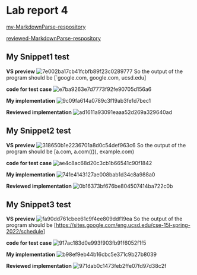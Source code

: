 # Lab report 4
[my-MarkdownParse-respository](https://github.com/LeoJuJu05090822/markdown-parser)

[reviewed-MarkdownParse-respository](https://github.com/kaileywong/markdown-parser)

## My Snippet1 test
**VS preview**
![7e002ba17cb41fcbfb89f23c0289777](https://user-images.githubusercontent.com/103226676/169746926-0fa5ceee-ff93-4737-94ee-e91be38a6fb9.png)
So the output of the program should be [`google.com, google.com, ucsd.edu]

**code for test case**
![e7ba9263e7d7773f92fe90705d156a6](https://user-images.githubusercontent.com/103226676/169748003-28d1c3e2-bda2-4286-a288-a67ec20c6c4e.png)

**My implementation**
![9c09fa614a0789c3f19ab3fe1d7bec1](https://user-images.githubusercontent.com/103226676/169749646-a068a8f5-1a82-44d9-8210-03fa5b25326f.png)

**Reviewed implementation**
![ad1611a93091eaaa52d269a329640ad](https://user-images.githubusercontent.com/103226676/169750332-fa6e15cf-f43c-49bb-9b20-f389ab111fa4.png)



## My Snippet2 test
**VS preview**
![318650b1e2236701a8d0c54def963c6](https://user-images.githubusercontent.com/103226676/169748261-f995275f-c8aa-4178-83fb-4fb5f681a5dc.png)
So the output of the program should be [a.com, a.com(()), example.com)

**code for test case**
![ae4c8ac68d20c3cb1b66541c90f1842](https://user-images.githubusercontent.com/103226676/169748407-81a00706-35d9-4888-946e-746746853e62.png)

**My implementation**
![741e4143127ae008bab1d34c8a988a0](https://user-images.githubusercontent.com/103226676/169749824-9842dd6e-3587-48dc-be9e-46f415972119.png)

**Reviewed implementation**
![0b16373bf676be804507414ba722c0b](https://user-images.githubusercontent.com/103226676/169750371-b36c2ca7-aaee-4142-aa79-1c8689a9d742.png)

## My Snippet3 test
**VS preview**
![fa90dd761cbee61c9f4ee809ddf19ea](https://user-images.githubusercontent.com/103226676/169748478-3afde8fc-3925-4d1d-90f4-00469c14789e.png)
So the output of the program should be [https://sites.google.com/eng.ucsd.edu/cse-15l-spring-2022/schedule]

**code for test case**
![917ac183d0e993f903fb91f6052f1f5](https://user-images.githubusercontent.com/103226676/169748687-301e04cb-2a74-4d03-abce-fc2e49a8926f.png)

**My implementation**
![b98ef9eb44b16cbc5e371c9b27b8039](https://user-images.githubusercontent.com/103226676/169749835-82bfe7cf-2ed1-4fa6-8b7d-aa726588e6aa.png)

**Reviewed implementation**
![971dab0c1473feb2ffe07fd97d38c2f](https://user-images.githubusercontent.com/103226676/169750387-9ad7fcda-0e26-4838-8930-f0f4bea0be0f.png)

